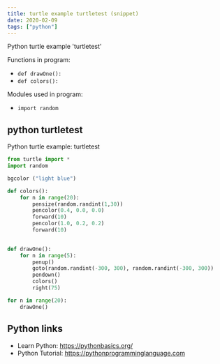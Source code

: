 ```yaml
---
title: turtle example turtletest (snippet)
date: 2020-02-09
tags: ["python"]
---
```

Python turtle example 'turtletest'

Functions in program: 
* `def drawOne():`
* `def colors():`

Modules used in program: 
* `import random`

## python turtletest

Python turtle example: turtletest

```python
from turtle import *
import random

bgcolor ("light blue")

def colors():
	for n in range(20):
	    pensize(random.randint(1,30))
	    pencolor(0.4, 0.0, 0.0)
	    forward(10)
	    pencolor(1.0, 0.2, 0.2)
	    forward(10)
	   

def drawOne():
	for n in range(5):
		penup()
		goto(random.randint(-300, 300), random.randint(-300, 300))
		pendown()
		colors()
		right(75)

for n in range(20):
    drawOne()


```

## Python links

- Learn Python: https://pythonbasics.org/
- Python Tutorial: https://pythonprogramminglanguage.com
